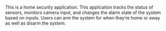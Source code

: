 This is a home security application. This application tracks the status of sensors,
monitors camera input, and changes the alarm state of the system based on inputs.
Users can arm the system for when they’re home or away as well as disarm the system.